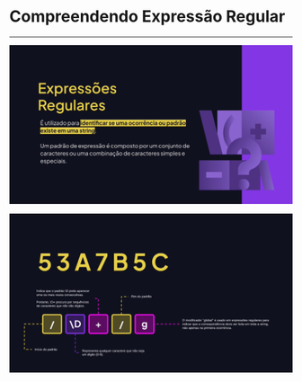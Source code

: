 # Compreendendo Expressão Regular

---

![image.png](assets/aula13-1.png)

![image.png](assets/aula13-2.png)
